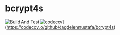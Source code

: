 # bcrypt4s
![Build And Test](https://github.com/dagdelenmustafa/bcrypt4s/actions/workflows/build-test.yml/badge.svg)
![codecov](https://codecov.io/github/dagdelenmustafa/bcrypt4s/branch/main/graph/badge.svg?token=AQ61AS4SJ5)](https://codecov.io/github/dagdelenmustafa/bcrypt4s)
